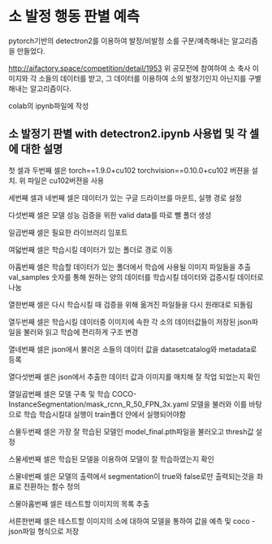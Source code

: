 # 소 발정 행동 판별 예측 

pytorch기반의 detectron2를 이용하여 발정/비발정 소를 구분/예측해내는 알고리즘을 만들었다.

http://aifactory.space/competition/detail/1953
위 공모전에 참여하여 소 축사 이미지와 각 소들의 데이터를 받고, 그 데이터를 이용하여 소의 발정기인지 아닌지를 구별해내는 알고리즘이다.

colab의 ipynb파일에 작성


## 소 발정기 판별 with detectron2.ipynb 사용법 및 각 셀에 대한 설명

첫 셀과 두번째 셀은 torch==1.9.0+cu102 torchvision==0.10.0+cu102 버젼을 설치. 위 파일은 cu102버젼을 사용

세번째 셀과 네번째 셀은 데이터가 있는 구글 드라이브를 마운트, 실행 경로 설정

다섯번째 셀은 모델 성능 검증을 위한 valid data를 따로 뺄 폴더 생성

일곱번째 셀은 필요한 라이브러리 임포트

여덟번째 셀은 학습시킬 데이터가 있는 폴더로 경로 이동

아홉번째 셀은 학습할 데이터가 있는 폴더에서 학습에 사용될 이미지 파일들을 추출
val_samples 숫자를 통해 원하는 양의 데이터를 학습시킬 데이터와 겁증시킬 데이터로 나눔

열한번째 셀은 다시 학습시킬 때 검증을 위해 옮겨진 파일들을 다시 원래대로 되돌림

열두번째 셀은 학습시킬 데이터중 이미지에 속한 각 소의 데이터값들이 저장된 json파일을 불러와 읽고 학습에 편리하게 구조 변경

열네번째 셀은 json에서 불러온 소들의 데이터 값을 datasetcatalog와 metadata로 등록

열다섯번째 셀은 json에서 추출한 데이터 값과 이미지를 매치해 잘 작업 되었는지 확인

열일곱번째 셀은 모델 구축 및 학습
COCO-InstanceSegmentation/mask_rcnn_R_50_FPN_3x.yaml 모델을 불러와 이를 바탕으로 학습
학습시킬대 실행이 train폴더 안에서 실행되어야함

스물두번째 셀은 가장 잘 학습된 모델인 model_final.pth파일을 불러오고 thresh값 설정

스물세번째 셀은 학습된 모델을 이용하여 모델이 잘 학습하였는지 확인

스물네번째 셀은 모델의 출력에서 segmentation이 true와 false로만 출력되는것을 좌표로 전환하는 함수 정의

스물아홉번째 셀은 테스트할 이미지의 목록 추출

서른한번째 셀은 테스트할 이미지의 소에 대하여 모델을 통하여 값을 예측 및 coco - json파일 형식으로 저장
